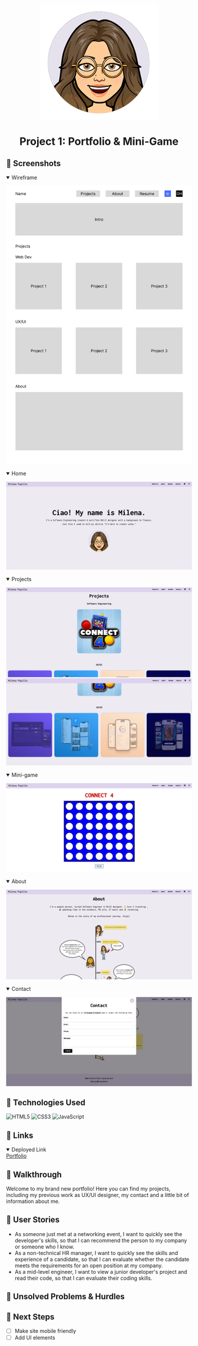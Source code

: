 <div id="description" align="center">

![Profile](favicon.png)
# Project 1: Portfolio & Mini-Game

</div>

## :art: Screenshots

<details open>
<summary>Wireframe</summary>

![Wireframe](portfolio-wireframe.png)
</details>

<details open>
<summary>Home</summary>

![Home](home.png)
</details>

<details open>
<summary>Projects</summary>

![Projects](projects-1.png)
![Projects](projects-2.png)
</details>

<details open>
<summary>Mini-game</summary>

![Game](game.png)
</details>

<details open>
<summary>About</summary>

![About](about-screenshot.png)
</details>

<details open>
<summary>Contact</summary>

![Contact](contact.png)
</details>



## :robot: Technologies Used

![HTML5](https://img.shields.io/badge/-HTML5-05122A?style=flat&logo=html5)  ![CSS3](https://img.shields.io/badge/-CSS-05122A?style=flat&logo=css3) ![JavaScript](https://img.shields.io/badge/-JavaScript-05122A?style=flat&logo=javascript)

## :link: Links

<details open>
<summary>Deployed Link</summary>
<a href="https://milenap11.github.io/portfolio/">Portfolio</a>
</details>

## :rocket: Walkthrough

Welcome to my brand new portfolio! Here you can find my projects, including my previous work as UX/UI designer, my contact and a little bit of information about me. 

## :pencil: User Stories

- As someone just met at a networking event, I want to quickly see the developer's skills, so that I can recommend the person to my company or someone who I know. 
- As a non-technical HR manager, I want to quickly see the skills and experience of a candidate, so that I can evaluate whether the candidate meets the requirements for an open position at my company.
- As a mid-level engineer, I want to view a junior developer's project and read their code, so that I can evaluate their coding skills.


## :triangular_flag_on_post: Unsolved Problems & Hurdles

## :dart: Next Steps

- [ ] Make site mobile friendly
- [ ] Add UI elements